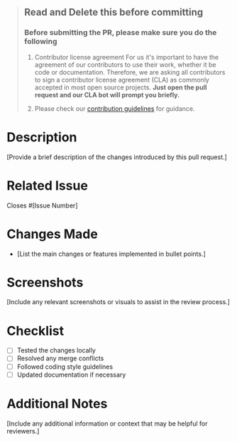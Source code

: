 > ## Read and Delete this before committing
>
> ### Before submitting the PR, please make sure you do the following
>
> 1. Contributor license agreement
>    For us it's important to have the agreement of our contributors to use their work, whether it be code or documentation. Therefore, we are asking all contributors to sign a contributor license agreement (CLA) as commonly accepted in most open source projects. **Just open the pull request and our CLA bot will prompt you briefly.**
>
> 2. Please check our [contribution guidelines](https://github.com/ignacio-nacho-barbano/typescale-garden?tab=coc-ov-file#readme) for guidance.

<!-- Delete Everything Above -->

# Description

[Provide a brief description of the changes introduced by this pull request.]

# Related Issue

Closes #[Issue Number]

# Changes Made

- [List the main changes or features implemented in bullet points.]

# Screenshots

[Include any relevant screenshots or visuals to assist in the review process.]

# Checklist

- [ ] Tested the changes locally
- [ ] Resolved any merge conflicts
- [ ] Followed coding style guidelines
- [ ] Updated documentation if necessary

# Additional Notes

[Include any additional information or context that may be helpful for reviewers.]
